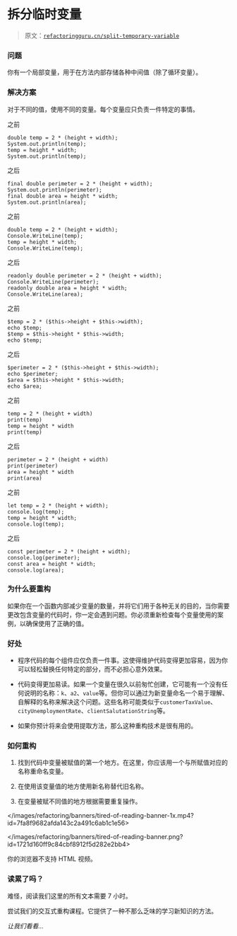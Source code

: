 # 拆分临时变量

> 原文：[`refactoringguru.cn/split-temporary-variable`](https://refactoringguru.cn/split-temporary-variable)

### 问题

你有一个局部变量，用于在方法内部存储各种中间值（除了循环变量）。

### 解决方案

对于不同的值，使用不同的变量。每个变量应只负责一件特定的事情。

之前

```
double temp = 2 * (height + width);
System.out.println(temp);
temp = height * width;
System.out.println(temp);
```

之后

```
final double perimeter = 2 * (height + width);
System.out.println(perimeter);
final double area = height * width;
System.out.println(area);
```

之前

```
double temp = 2 * (height + width);
Console.WriteLine(temp);
temp = height * width;
Console.WriteLine(temp);
```

之后

```
readonly double perimeter = 2 * (height + width);
Console.WriteLine(perimeter);
readonly double area = height * width;
Console.WriteLine(area);
```

之前

```
$temp = 2 * ($this->height + $this->width);
echo $temp;
$temp = $this->height * $this->width;
echo $temp;
```

之后

```
$perimeter = 2 * ($this->height + $this->width);
echo $perimeter;
$area = $this->height * $this->width;
echo $area;
```

之前

```
temp = 2 * (height + width)
print(temp)
temp = height * width
print(temp)
```

之后

```
perimeter = 2 * (height + width)
print(perimeter)
area = height * width
print(area)
```

之前

```
let temp = 2 * (height + width);
console.log(temp);
temp = height * width;
console.log(temp);
```

之后

```
const perimeter = 2 * (height + width);
console.log(perimeter);
const area = height * width;
console.log(area);
```

### 为什么要重构

如果你在一个函数内部减少变量的数量，并将它们用于各种无关的目的，当你需要更改包含变量的代码时，你一定会遇到问题。你必须重新检查每个变量使用的案例，以确保使用了正确的值。

### 好处

+   程序代码的每个组件应仅负责一件事。这使得维护代码变得更加容易，因为你可以轻松替换任何特定的部分，而不必担心意外效果。

+   代码变得更加易读。如果一个变量在很久以前匆忙创建，它可能有一个没有任何说明的名称：`k`、`a2`、`value`等。但你可以通过为新变量命名一个易于理解、自解释的名称来解决这个问题。这些名称可能类似于`customerTaxValue`、`cityUnemploymentRate`、`clientSalutationString`等。

+   如果你预计将来会使用提取方法，那么这种重构技术是很有用的。

### 如何重构

1.  找到代码中变量被赋值的第一个地方。在这里，你应该用一个与所赋值对应的名称重命名变量。

1.  在使用该变量值的地方使用新名称替代旧名称。

1.  在变量被赋不同值的地方根据需要重复操作。

</images/refactoring/banners/tired-of-reading-banner-1x.mp4?id=7fa8f9682afda143c2a491c6ab1c1e56>

</images/refactoring/banners/tired-of-reading-banner.png?id=1721d160ff9c84cbf8912f5d282e2bb4>

你的浏览器不支持 HTML 视频。

### 读累了吗？

难怪，阅读我们这里的所有文本需要 7 小时。

尝试我们的交互式重构课程。它提供了一种不那么乏味的学习新知识的方法。

*让我们看看…*
